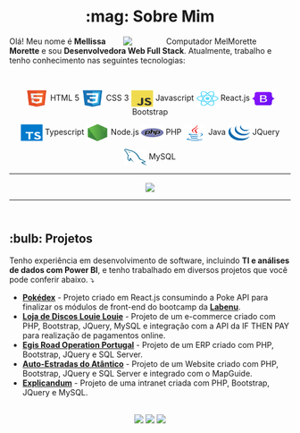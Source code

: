 <header>
<h1>:mag: Sobre Mim</h1>
<img src="https://raw.githubusercontent.com/MicaelliMedeiros/micaellimedeiros/master/image/computer-illustration.png" min-width="500px" max-width="500px" width="300px" align="right" alt="Computador MelMorette">
	
<p align="left"> 
<!-- 	na <strong><a href="https://www.gismedia.pt/pt-pt/">GISMEDIA</a></strong> -->
	Olá! Meu nome é <strong>Mellissa Morette</strong> e sou <strong>Desenvolvedora Web Full Stack</strong>.
	Atualmente, trabalho e tenho conhecimento nas seguintes tecnologias:
</p>
	
<br>
	
<p align="left">
	<p align="center">
		<img align="center" alt="Mel-HTML" height="30" width="40" src="https://raw.githubusercontent.com/devicons/devicon/master/icons/html5/html5-original.svg"> HTML 5
		<img align="center" alt="Mel-CSS" height="30" width="40" src="https://raw.githubusercontent.com/devicons/devicon/master/icons/css3/css3-original.svg"> CSS 3
		<img align="center" alt="Mel-Js" height="30" width="40" src="https://raw.githubusercontent.com/devicons/devicon/master/icons/javascript/javascript-original.svg"> Javascript
		<img align="center" alt="Mel-React" height="30" width="40" src="https://raw.githubusercontent.com/devicons/devicon/master/icons/react/react-original.svg"> React.js
		<img align="center" alt="Mel-Bootstrap" height="30" width="40" src="https://raw.githubusercontent.com/devicons/devicon/master/icons/bootstrap/bootstrap-original.svg"> Bootstrap
	</p>
	<p align="center">
		<img align="center" alt="Mel-Ts" height="30" width="40" src="https://raw.githubusercontent.com/devicons/devicon/master/icons/typescript/typescript-original.svg"> Typescript
		<img align="center" alt="Mel-Node" height="30" width="40" src="https://raw.githubusercontent.com/devicons/devicon/master/icons/nodejs/nodejs-original.svg"> Node.js
		<img align="center" alt="Mel-PHP" height="30" width="40" src="https://raw.githubusercontent.com/devicons/devicon/master/icons/php/php-original.svg"> PHP
		<img align="center" alt="Mel-Java" height="30" width="40" src="https://raw.githubusercontent.com/devicons/devicon/master/icons/java/java-original.svg"> Java
		<img align="center" alt="Mel-Bootstrap" height="30" width="40" src="https://raw.githubusercontent.com/devicons/devicon/master/icons/jquery/jquery-original.svg"> JQuery
	</p>
	<p align="center">
		<img align="center" alt="Mel-Mysql" height="30" width="40" src="https://raw.githubusercontent.com/devicons/devicon/master/icons/mysql/mysql-original.svg"> MySQL
	</p>

 
</p>

<hr>

<div align="center">
	<a href="https://github.com/MelMorette">
<!-- 		<img width="45%" align="center" src="https://github-readme-stats.vercel.app/api?username=MelMorette&show_icons=true&theme=transparent&include_all_commits=true&count_private=false&show_icons=true"/> -->
		<img width="30%" align="center" src="https://github-readme-stats.vercel.app/api/top-langs/?username=MelMorette&layout=compact&langs_count=7&theme=transparent&show_icons=true"/>
	</a>
</div>

<hr>
</header>

<main>
	<h2>:bulb: Projetos</h2>
	<p align="left">
  	Tenho experiência em desenvolvimento de software, incluindo <strong>TI e análises de dados com Power BI</strong>, e tenho trabalhado em diversos projetos que você pode conferir abaixo. ⤵️
	</p>
	<ul>
		<li><a href="http://pokedex-mellissa-morette.surge.sh/" target="_blank"><strong>Pokédex</strong></a> - Projeto criado em React.js consumindo a Poke API para finalizar os módulos de front-end do bootcamp da <strong><a href="https://www.labenu.com.br/" target="_blank">Labenu</a></strong>.</li>
		<li><a href="https://www.louielouie.biz" target="_blank"><strong>Loja de Discos Louie Louie</strong></a> - Projeto de um e-commerce criado com PHP, Bootstrap, JQuery, MySQL e integração com a API da IF THEN PAY para realização de pagamentos online.</li>
		<li><a href="https://www.egisportugal.pt/pt/" target="_blank"><strong>Egis Road Operation Portugal</strong></a> - Projeto de um ERP criado com PHP, Bootstrap, JQuery e SQL Server.</li>
		<li><a href="https://www.aeatlantico.pt/pt/" target="_blank"><strong>Auto-Estradas do Atântico</strong></a> - Projeto de um Website criado com PHP, Bootstrap, JQuery e SQL Server e integrado com o MapGuide.</li>
		<li><a href="https://www.explicandum.pt" target="_blank"><strong>Explicandum</strong></a> - Projeto de uma intranet criada com PHP, Bootstrap, JQuery e MySQL.</li>
	</ul>
<br>
</main>

<footer>
	<div align="center">
		<a href="https://instagram.com/mellissa_morette" target="_blank"><img src="https://img.shields.io/badge/-Instagram-%23E4405F?style=for-the-badge&logo=instagram&logoColor=white" target="_blank"></a>
		<a href = "mailto:mellissamorette@outlook.pt"><img src="https://img.shields.io/badge/-Outlook-%23333?style=for-the-badge&logo=microsoft&logoColor=white" target="_blank"></a>
		<a href="https://www.linkedin.com/in/mellissa-morette/" target="_blank"><img src="https://img.shields.io/badge/-LinkedIn-%230077B5?style=for-the-badge&logo=linkedin&logoColor=white" target="_blank"></a> 
	</div> 
</footer>

